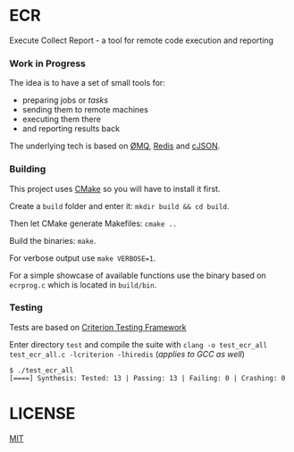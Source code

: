 # ECR
Execute Collect Report -  a tool for remote code execution and reporting

### Work in Progress

The idea is to have a set of small tools for:

* preparing jobs or *tasks*
* sending them to remote machines
* executing them there 
* and reporting results back

The underlying tech is based on [ØMQ](http://zeromq.org/), [Redis](https://redis.io/) and [cJSON](https://github.com/DaveGamble/cJSON).

### Building

This project uses [CMake](https://cmake.org/download/) so you will have to install it first.

Create a `build` folder and enter it: `mkdir build && cd build`.

Then let CMake generate Makefiles: `cmake ..`

Build the binaries: `make`.

For verbose output use `make VERBOSE=1`.

For a simple showcase of available functions use the binary based on `ecrprog.c` which is located in `build/bin`.

### Testing

Tests are based on [Criterion Testing Framework](https://github.com/Snaipe/Criterion)

Enter directory `test` and compile the suite with `clang -o test_ecr_all test_ecr_all.c -lcriterion -lhiredis` (*applies to GCC as well*)

```shell
$ ./test_ecr_all 
[====] Synthesis: Tested: 13 | Passing: 13 | Failing: 0 | Crashing: 0 
```

# LICENSE

[MIT](https://github.com/brakmic/ECR/blob/master/LICENSE)
